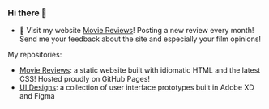 ### Hi there 👋

- 💬 Visit my website [Movie Reviews](https://www.tanishsmoviereviews.com)! Posting a new review every month! Send me your feedback about the site and especially your film opinions!

My repositories:
- [Movie Reviews](https://github.com/Stoginator/MovieReviews): a static website built with idiomatic HTML and the latest CSS! Hosted proudly on GitHub Pages!
- [UI Designs](https://github.com/Stoginator/UIDesigns): a collection of user interface prototypes built in Adobe XD and Figma

<!--
**Stoginator/Stoginator** is a ✨ _special_ ✨ repository because its `README.md` (this file) appears on your GitHub profile.

Here are some ideas to get you started:

- 🔭 I’m currently working on ...
- 🌱 I’m currently learning ...
- 👯 I’m looking to collaborate on ...
- 🤔 I’m looking for help with ...
- 💬 Ask me about ...
- 📫 How to reach me: ...
- 😄 Pronouns: ...
- ⚡ Fun fact: ...
-->
